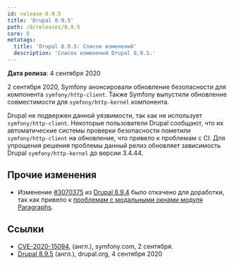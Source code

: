 ```yaml
---
id: release-8.9.5
title: 'Drupal 8.9.5'
path: /8/releases/8.9.5
core: 8
metatags:
  title: 'Drupal 8.9.5: Список изменений'
  description: 'Список изменений Drupal 8.9.5.'
---
```


**Дата релиза**: 4 сентября 2020

2 сентября 2020, Symfony анонсировали обновление безопасности для компонента `symfony/http-client`. Также Symfony выпустили обновление совместимости для `symfony/http-kernel` компонента.

Drupal не подвержен данной уязвимости, так как не использует `symfony/http-client`. Некоторые пользователи Drupal сообщают, что их автоматические системы проверки безопасности пометили `symfony/http-client` на обновление, что привело к проблемам с  CI. Для упрощения решения проблемы данный релиз обновляет зависимость Drupal `symfony/http-kernel` до версии 3.4.44.

## Прочие изменения

- Изменение [#3070375](https://www.drupal.org/project/drupal/issues/3070375) из [Drupal 8.9.4](../8.9.4/index.md) было откачено для доработки, так как привело к [проблемам с модальными окнами модуля Paragraphs](https://www.drupal.org/project/paragraphs/issues/3168733).

## Ссылки

- [CVE-2020-15094](https://symfony.com/blog/cve-2020-15094-prevent-rce-when-calling-untrusted-remote-with-cachinghttpclient), (англ.), symfony.com, 2 сентября.
- [Drupal 8.9.5](https://www.drupal.org/project/drupal/releases/8.9.5) (англ.), drupal.org, 4 сентября 2020